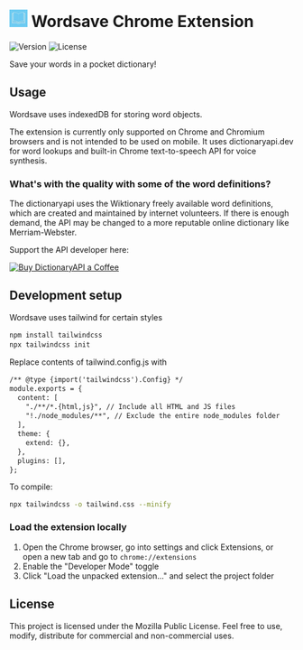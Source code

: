 # ![Logo](/assets/images/wordsave_book_logo32.png) Wordsave Chrome Extension
![Version](https://img.shields.io/badge/version-1.0-blue)
![License](https://img.shields.io/badge/license-MPL-green)

Save your words in a pocket dictionary!

## Usage

Wordsave uses indexedDB for storing word objects.

The extension is currently only supported on Chrome and Chromium browsers and is not intended to be used on mobile. It uses dictionaryapi.dev for word lookups and built-in Chrome text-to-speech API for voice synthesis.

### What's with the quality with some of the word definitions?

The dictionaryapi uses the Wiktionary freely available word definitions, which are created and maintained by internet volunteers. If there is enough demand, the API may be changed to a more reputable online dictionary like Merriam-Webster.

Support the API developer here:

[<img src="https://cdn.buymeacoffee.com/buttons/v2/default-yellow.png" height="72px" alt="Buy DictionaryAPI a Coffee">](https://buymeacoffee.com/meetdeveloper)

## Development setup

Wordsave uses tailwind for certain styles

```bash
npm install tailwindcss
npx tailwindcss init
```

Replace contents of tailwind.config.js with

```
/** @type {import('tailwindcss').Config} */
module.exports = {
  content: [
    "./**/*.{html,js}", // Include all HTML and JS files
    "!./node_modules/**", // Exclude the entire node_modules folder
  ],
  theme: {
    extend: {},
  },
  plugins: [],
};
```

To compile:

```bash
npx tailwindcss -o tailwind.css --minify
```

### Load the extension locally

1. Open the Chrome browser, go into settings and click Extensions, or open a new tab and go to `chrome://extensions`
2. Enable the "Developer Mode" toggle
3. Click "Load the unpacked extension..." and select the project folder

## License

This project is licensed under the Mozilla Public License. Feel free to use, modify, distribute for commercial and non-commercial uses.
